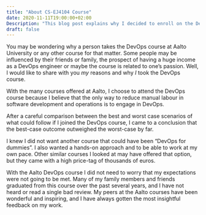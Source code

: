 ```yaml
---
title: "About CS-EJ4104 Course"
date: 2020-11-11T19:00:00+02:00
Description: "This blog post explains why I decided to enroll on the DevOps course"
draft: false
---
```


You may be wondering why a person takes the DevOps course at Aalto University or any other course for that matter. Some people may be influenced by their friends or family, the prospect of having a huge income as a DevOps engineer or maybe the course is related to one’s passion. Well, I would like to share with you _my_ reasons and why _I_ took the DevOps course.

With the many courses offered at Aalto, I choose to attend the DevOps course because I believe that the only way to reduce manual labour in software development and operations is to engage in DevOps. 

After a careful comparison between the best and worst case scenarios of what could follow if I joined the DevOps course, I came to a conclusion that the best-case outcome outweighed the worst-case by far.

I knew I did not want another course that could have been “DevOps for dummies”. I also wanted a hands-on approach and to be able to work at my own pace. Other similar courses I looked at may have offered that option, but they came with a high price-tag of thousands of euros.

With the Aalto DevOps course I did not need to worry that my expectations were not going to be met. Many of my family members and friends graduated from this course over the past several years, and I have not heard or read a single  bad review. My peers at the Aalto courses have been wonderful and inspiring, and I have always gotten the most insightful feedback on my work.
